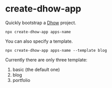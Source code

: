 # create-dhow-app

Quickly bootstrap a [Dhow](https://github.com/kartiknair/dhow) project.

```shell
npx create-dhow-app apps-name
```

You can also specify a template.

```shell
npx create-dhow-app apps-name --template blog
```

Currently there are only three template:

1. basic (the default one)
2. blog
3. portfolio
